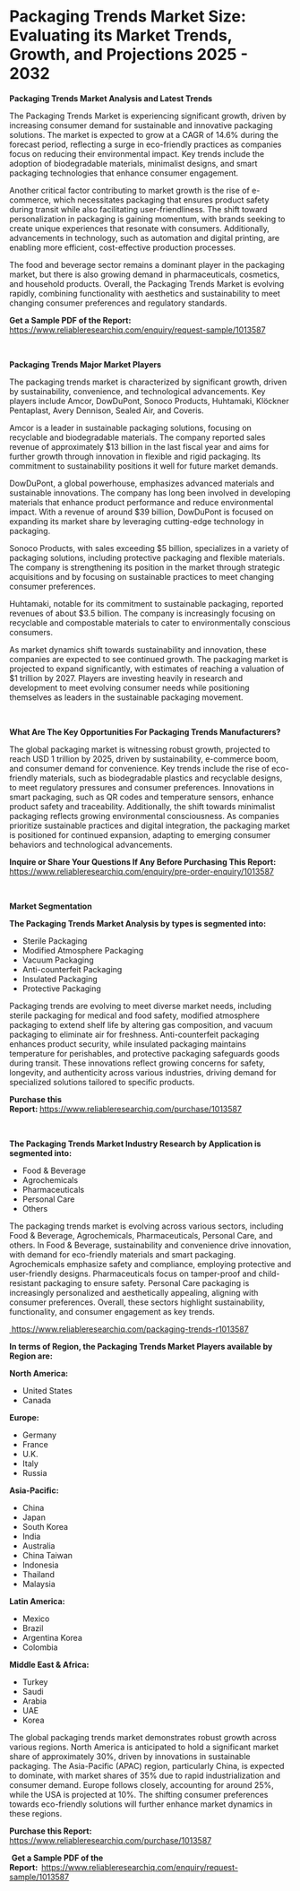 <p><h1>Packaging Trends Market Size: Evaluating its Market Trends, Growth, and Projections 2025 - 2032</h1></p><p><strong>Packaging Trends Market Analysis and Latest Trends</strong></p>
<p><p>The Packaging Trends Market is experiencing significant growth, driven by increasing consumer demand for sustainable and innovative packaging solutions. The market is expected to grow at a CAGR of 14.6% during the forecast period, reflecting a surge in eco-friendly practices as companies focus on reducing their environmental impact. Key trends include the adoption of biodegradable materials, minimalist designs, and smart packaging technologies that enhance consumer engagement.</p><p>Another critical factor contributing to market growth is the rise of e-commerce, which necessitates packaging that ensures product safety during transit while also facilitating user-friendliness. The shift toward personalization in packaging is gaining momentum, with brands seeking to create unique experiences that resonate with consumers. Additionally, advancements in technology, such as automation and digital printing, are enabling more efficient, cost-effective production processes.</p><p>The food and beverage sector remains a dominant player in the packaging market, but there is also growing demand in pharmaceuticals, cosmetics, and household products. Overall, the Packaging Trends Market is evolving rapidly, combining functionality with aesthetics and sustainability to meet changing consumer preferences and regulatory standards.</p></p>
<p><strong>Get a Sample PDF of the Report:&nbsp;</strong> <a href="https://www.reliableresearchiq.com/enquiry/request-sample/1013587?utm_campaign=3534&utm_medium=2&utm_source=Github&utm_content=ia&utm_term=18042025&utm_id=packaging-trends">https://www.reliableresearchiq.com/enquiry/request-sample/1013587</a></p>
<p>&nbsp;</p>
<p><strong>Packaging Trends Major Market Players</strong></p>
<p><p>The packaging trends market is characterized by significant growth, driven by sustainability, convenience, and technological advancements. Key players include Amcor, DowDuPont, Sonoco Products, Huhtamaki, Klöckner Pentaplast, Avery Dennison, Sealed Air, and Coveris.</p><p>Amcor is a leader in sustainable packaging solutions, focusing on recyclable and biodegradable materials. The company reported sales revenue of approximately $13 billion in the last fiscal year and aims for further growth through innovation in flexible and rigid packaging. Its commitment to sustainability positions it well for future market demands.</p><p>DowDuPont, a global powerhouse, emphasizes advanced materials and sustainable innovations. The company has long been involved in developing materials that enhance product performance and reduce environmental impact. With a revenue of around $39 billion, DowDuPont is focused on expanding its market share by leveraging cutting-edge technology in packaging.</p><p>Sonoco Products, with sales exceeding $5 billion, specializes in a variety of packaging solutions, including protective packaging and flexible materials. The company is strengthening its position in the market through strategic acquisitions and by focusing on sustainable practices to meet changing consumer preferences.</p><p>Huhtamaki, notable for its commitment to sustainable packaging, reported revenues of about $3.5 billion. The company is increasingly focusing on recyclable and compostable materials to cater to environmentally conscious consumers.</p><p>As market dynamics shift towards sustainability and innovation, these companies are expected to see continued growth. The packaging market is projected to expand significantly, with estimates of reaching a valuation of $1 trillion by 2027. Players are investing heavily in research and development to meet evolving consumer needs while positioning themselves as leaders in the sustainable packaging movement.</p></p>
<p>&nbsp;</p>
<p><strong>What Are The Key Opportunities For Packaging Trends Manufacturers?</strong></p>
<p><p>The global packaging market is witnessing robust growth, projected to reach USD 1 trillion by 2025, driven by sustainability, e-commerce boom, and consumer demand for convenience. Key trends include the rise of eco-friendly materials, such as biodegradable plastics and recyclable designs, to meet regulatory pressures and consumer preferences. Innovations in smart packaging, such as QR codes and temperature sensors, enhance product safety and traceability. Additionally, the shift towards minimalist packaging reflects growing environmental consciousness. As companies prioritize sustainable practices and digital integration, the packaging market is positioned for continued expansion, adapting to emerging consumer behaviors and technological advancements.</p></p>
<p><strong>Inquire or Share Your Questions If Any Before Purchasing This Report:</strong> <a href="https://www.reliableresearchiq.com/enquiry/pre-order-enquiry/1013587?utm_campaign=3534&utm_medium=2&utm_source=Github&utm_content=ia&utm_term=18042025&utm_id=packaging-trends">https://www.reliableresearchiq.com/enquiry/pre-order-enquiry/1013587</a></p>
<p>&nbsp;</p>
<p><strong>Market Segmentation</strong></p>
<p><strong>The Packaging Trends Market Analysis by types is segmented into:</strong></p>
<p><ul><li>Sterile Packaging</li><li>Modified Atmosphere Packaging</li><li>Vacuum Packaging</li><li>Anti-counterfeit Packaging</li><li>Insulated Packaging</li><li>Protective Packaging</li></ul></p>
<p><p>Packaging trends are evolving to meet diverse market needs, including sterile packaging for medical and food safety, modified atmosphere packaging to extend shelf life by altering gas composition, and vacuum packaging to eliminate air for freshness. Anti-counterfeit packaging enhances product security, while insulated packaging maintains temperature for perishables, and protective packaging safeguards goods during transit. These innovations reflect growing concerns for safety, longevity, and authenticity across various industries, driving demand for specialized solutions tailored to specific products.</p></p>
<p><strong>Purchase this Report:&nbsp;</strong><a href="https://www.reliableresearchiq.com/purchase/1013587?utm_campaign=3534&utm_medium=2&utm_source=Github&utm_content=ia&utm_term=18042025&utm_id=packaging-trends">https://www.reliableresearchiq.com/purchase/1013587</a></p>
<p>&nbsp;</p>
<p><strong>The Packaging Trends Market Industry Research by Application is segmented into:</strong></p>
<p><ul><li>Food & Beverage</li><li>Agrochemicals</li><li>Pharmaceuticals</li><li>Personal Care</li><li>Others</li></ul></p>
<p><p>The packaging trends market is evolving across various sectors, including Food & Beverage, Agrochemicals, Pharmaceuticals, Personal Care, and others. In Food & Beverage, sustainability and convenience drive innovation, with demand for eco-friendly materials and smart packaging. Agrochemicals emphasize safety and compliance, employing protective and user-friendly designs. Pharmaceuticals focus on tamper-proof and child-resistant packaging to ensure safety. Personal Care packaging is increasingly personalized and aesthetically appealing, aligning with consumer preferences. Overall, these sectors highlight sustainability, functionality, and consumer engagement as key trends.</p></p>
<p><a href="https://www.reliableresearchiq.com/packaging-trends-r1013587?utm_campaign=3534&utm_medium=2&utm_source=Github&utm_content=ia&utm_term=18042025&utm_id=packaging-trends">&nbsp;https://www.reliableresearchiq.com/packaging-trends-r1013587</a></p>
<p><strong>In terms of Region, the Packaging Trends Market Players available by Region are:</strong></p>
<p>
    <p> <strong> North America: </strong>
        <ul>
            <li>United States</li>
            <li>Canada</li>
        </ul>
        </p> 
    <p> <strong> Europe: </strong>
        <ul>
            <li>Germany</li>
            <li>France</li>
            <li>U.K.</li>
            <li>Italy</li>
            <li>Russia</li>
        </ul>
        </p> 
    <p> <strong> Asia-Pacific: </strong>
        <ul>
            <li>China</li>
            <li>Japan</li>
            <li>South Korea</li>
            <li>India</li>
            <li>Australia</li>
            <li>China Taiwan</li>
            <li>Indonesia</li>
            <li>Thailand</li>
            <li>Malaysia</li>
        </ul>
        </p> 
    <p> <strong> Latin America: </strong>
        <ul>
            <li>Mexico</li>
            <li>Brazil</li>
            <li>Argentina Korea</li>
            <li>Colombia</li>
        </ul>
        </p> 
    <p> <strong> Middle East & Africa: </strong>
        <ul>
            <li>Turkey</li>
            <li>Saudi</li>
            <li>Arabia</li>
            <li>UAE</li>
            <li>Korea</li>
        </ul>
    </p>
    </p>
<p><p>The global packaging trends market demonstrates robust growth across various regions. North America is anticipated to hold a significant market share of approximately 30%, driven by innovations in sustainable packaging. The Asia-Pacific (APAC) region, particularly China, is expected to dominate, with market shares of 35% due to rapid industrialization and consumer demand. Europe follows closely, accounting for around 25%, while the USA is projected at 10%. The shifting consumer preferences towards eco-friendly solutions will further enhance market dynamics in these regions.</p></p>
<p><strong>Purchase this Report: </strong><a href="https://www.reliableresearchiq.com/purchase/1013587?utm_campaign=3534&utm_medium=2&utm_source=Github&utm_content=ia&utm_term=18042025&utm_id=packaging-trends">https://www.reliableresearchiq.com/purchase/1013587</a></p>
<p>&nbsp;<strong>Get a Sample PDF of the Report:&nbsp;&nbsp;</strong><a href="https://www.reliableresearchiq.com/enquiry/request-sample/1013587?utm_campaign=3534&utm_medium=2&utm_source=Github&utm_content=ia&utm_term=18042025&utm_id=packaging-trends">https://www.reliableresearchiq.com/enquiry/request-sample/1013587</a></p>
<p><strong></strong></p>
<p><p></p><p></p><p></p></p>